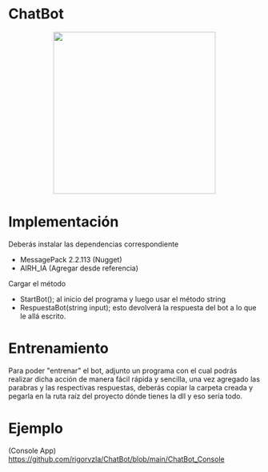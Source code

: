  # ChatBot
<p align="center">       
<img src="https://user-images.githubusercontent.com/41328887/131534044-c90e5780-18c5-43c7-82a6-4b7b8f05696e.png" width="324" height="324">
</p>

# Implementación
Deberás instalar las dependencias correspondiente

- MessagePack 2.2.113 (Nugget)
- AIRH_IA (Agregar desde referencia)

Cargar el método 
- StartBot();
al inicio del programa y luego usar el método string 
- RespuestaBot(string input);
esto devolverá la respuesta del bot a lo que le allá escrito.

# Entrenamiento
Para poder "entrenar" el bot, adjunto un programa con el cual
podrás realizar dicha acción de manera fácil rápida y sencilla,
una vez agregado las parabras y las respectivas respuestas,
deberás copiar la carpeta creada y pegarla en la ruta raíz del 
proyecto dónde tienes la dll y eso sería todo.

# Ejemplo
(Console App)
https://github.com/rigorvzla/ChatBot/blob/main/ChatBot_Console
